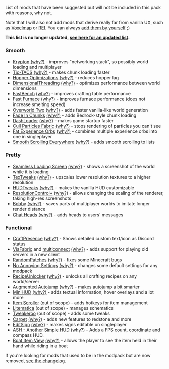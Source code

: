 List of mods that have been suggested but will not be included in this pack with reasons, why not. 

Note that I will also not add mods that derive really far from vanilla UX, such as [Voxelmap](https://www.curseforge.com/minecraft/mc-mods/voxelmap) or [REI](https://www.curseforge.com/minecraft/mc-mods/roughly-enough-items). You can always [add them by yourself](https://github.com/Madis0/fabulously-optimized/wiki/Adding-more-mods) ;)

**This list is no longer updated, [see here for an updated list](https://github.com/Madis0/fabulously-optimized/issues?q=is%3Aissue+label%3Arejected+is%3Aclosed+label%3Amod).**

### Smooth

* [Krypton](https://www.curseforge.com/minecraft/mc-mods/krypton) [(why?)](https://github.com/Madis0/fabulously-optimized/issues/9) - improves "networking stack", so possibly world loading and multiplayer
* [Tic-TACS](https://github.com/Gegy/tic-tacs) [(why?)](https://github.com/Madis0/fabulously-optimized/issues/34) - makes chunk loading faster
* [Hopper Optimizations](https://github.com/2No2Name/hopperOptimizations) [(why?)](https://github.com/Madis0/fabulously-optimized/issues/40) - reduces hopper lag
* [DimensionalThreading](https://github.com/WearBlackAllDay/DimensionalThreading) [(why?)](https://github.com/Madis0/fabulously-optimized/issues/42) - optimizes performance between world dimensions
* [FastBench](https://www.curseforge.com/minecraft/mc-mods/fastbench-for-fabric) [(why?)](https://github.com/Madis0/fabulously-optimized/issues/43) - improves crafting table performance
* [Fast Furnace](https://www.curseforge.com/minecraft/mc-mods/fast-furnace-for-fabric) [(why?)](https://github.com/Madis0/fabulously-optimized/issues/41#issuecomment-865797538) - improves furnace performance (does not increase smelting speed)
* [Overworld Two](https://www.curseforge.com/minecraft/mc-mods/overworld-two) [(why?)](https://github.com/Madis0/fabulously-optimized/issues/44) - adds faster vanilla-like world generation
* [Fade In Chunks](https://www.curseforge.com/minecraft/mc-mods/fade-in-chunks) [(why?)](https://github.com/Madis0/fabulously-optimized/issues/49) - adds Bedrock-style chunk loading
* [DashLoader](https://www.curseforge.com/minecraft/mc-mods/dashloader) [(why?)](https://github.com/Madis0/fabulously-optimized/issues/48) - makes game startup faster
* [Cull Particles Fabric](https://www.curseforge.com/minecraft/mc-mods/cull-particles-fabric) [(why?)](https://github.com/Madis0/fabulously-optimized/issues/58) - stops rendering of particles you can't see
* [Fat Experience Orbs](https://www.curseforge.com/minecraft/mc-mods/fat-experience-orbs) [(why?)](https://github.com/Madis0/fabulously-optimized/issues/71#issuecomment-864748974) - combines multiple experience orbs into one in singleplayer
* [Smooth Scrolling Everywhere](https://www.curseforge.com/minecraft/mc-mods/smooth-scrolling-everywhere-fabric) [(why?)](https://github.com/Madis0/fabulously-optimized/issues/116) - adds smooth scrolling to lists

### Pretty

* [Seamless Loading Screen](https://www.curseforge.com/minecraft/mc-mods/seamless-loading-screen) [(why?)](https://github.com/Madis0/fabulously-optimized/issues/7) - shows a screenshot of the world while it is loading
* [TexTweaks](https://www.curseforge.com/minecraft/mc-mods/textweaks) [(why?)](https://github.com/Madis0/fabulously-optimized/issues/13) - upscales lower resolution textures to a higher resolution
* [HUDTweaks](https://www.curseforge.com/minecraft/mc-mods/hudtweaks) [(why?)](https://github.com/Madis0/fabulously-optimized/issues/16) - makes the vanilla HUD customizable
* [ResolutionControl+](https://www.curseforge.com/minecraft/mc-mods/resolutioncontrol) [(why?)](https://github.com/Madis0/fabulously-optimized/issues/20) - allows changing the scaling of the renderer, taking high-res screenshots
* [Bobby](https://www.curseforge.com/minecraft/mc-mods/bobby) [(why?)](https://github.com/Madis0/fabulously-optimized/issues/46) - saves parts of multiplayer worlds to imitate longer render distance
* [Chat Heads](https://github.com/Madis0/fabulously-optimized/issues/125) [(why?)](https://www.curseforge.com/minecraft/mc-mods/chat-heads) - adds heads to users' messages

### Functional

* [CraftPresence](https://www.curseforge.com/minecraft/mc-mods/craftpresence) [(why?)](https://github.com/Madis0/fabulously-optimized/issues/14) - Shows detailed custom text/icon as Discord status
* [ViaFabric](https://www.curseforge.com/minecraft/mc-mods/viafabric) and [multiconnect](https://www.curseforge.com/minecraft/mc-mods/multiconnect) [(why?)](https://github.com/Madis0/fabulously-optimized/issues/15) - adds support for playing old servers in a new client
* [RandomPatches](https://www.curseforge.com/minecraft/mc-mods/randompatches-fabric) [(why?)](https://github.com/Madis0/fabulously-optimized/issues/26) - fixes some Minecraft bugs
* [No Annoying Settings](https://www.curseforge.com/minecraft/mc-mods/no-annoying-settings) [(why?)](https://github.com/Madis0/fabulously-optimized/issues/29) - changes some default settings for any modpack
* [RecipeUnlocker](https://github.com/gbl/RecipeUnlocker) [(why?)](https://github.com/Madis0/fabulously-optimized/issues/33) - unlocks all crafting recipes on any world/server
* [Augmented Autojump](https://www.curseforge.com/minecraft/mc-mods/augmented-autojump) [(why?)](https://github.com/Madis0/fabulously-optimized/issues/56) - makes autojump a bit smarter
* [MiniHUD](https://www.curseforge.com/minecraft/mc-mods/minihud) [(why?)](https://github.com/Madis0/fabulously-optimized/issues/31) - adds textual information, hover overlays and a lot more
* [Item Scroller](https://www.curseforge.com/minecraft/mc-mods/item-scroller) (out of scope) - adds hotkeys for item management
* [Litematica](https://www.curseforge.com/minecraft/mc-mods/litematica) (out of scope) - manages schematics
* [Tweakeroo](https://www.curseforge.com/minecraft/mc-mods/tweakeroo) (out of scope) - adds some tweaks
* [Carpet](https://www.curseforge.com/minecraft/mc-mods/carpet) [(why?)](https://github.com/Madis0/fabulously-optimized/issues/79) - adds new features to redstone and more
* [EditSign](https://www.curseforge.com/minecraft/mc-mods/edit-sign) [(why?)](https://github.com/Madis0/fabulously-optimized/issues/121) - makes signs editable on singleplayer
* [ASH - Another Simple HUD](https://www.curseforge.com/minecraft/mc-mods/ash-another-simple-hud) [(why?)](https://github.com/Madis0/fabulously-optimized/issues/120) - Adds a FPS count, coordinate and compass HUD.
* [Boat Item View](https://www.curseforge.com/minecraft/mc-mods/boat-item-view) [(why?)](https://github.com/Madis0/fabulously-optimized/issues/54) - allows the player to see the item held in their hand while riding in a boat

If you're looking for mods that used to be in the modpack but are now removed, [see the changelog](https://github.com/Madis0/fabulously-optimized/blob/main/CHANGELOG.md).
